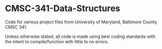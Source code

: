 # CMSC-341-Data-Structures
Code for various project files from University of Maryland, Baltimore County CMSC 341.

Unless otherwise stated, all code is made using best coding standards with the intent to compile/function with little to no errors.
